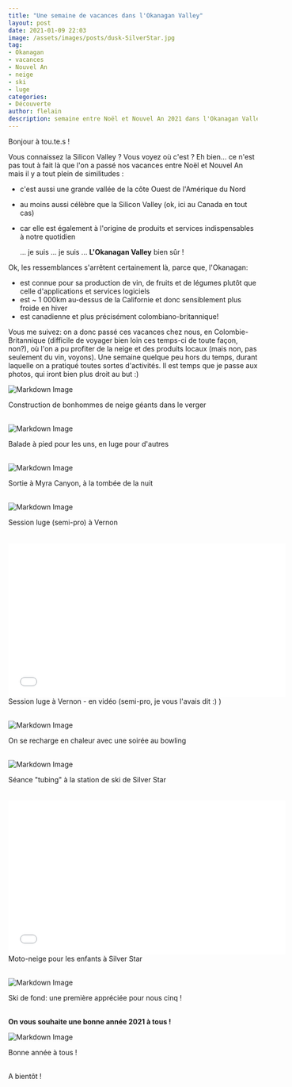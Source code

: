 ```yaml
---
title: "Une semaine de vacances dans l'Okanagan Valley"
layout: post
date: 2021-01-09 22:03
image: /assets/images/posts/dusk-SilverStar.jpg
tag:
- Okanagan
- vacances
- Nouvel An
- neige
- ski
- luge
categories:
- Découverte
author: flelain
description: semaine entre Noël et Nouvel An 2021 dans l'Okanagan Valley, BC
---
```


Bonjour à tou.te.s !

Vous connaissez la Silicon Valley ? Vous voyez où c'est ? Eh bien... ce n'est pas tout à fait là que l'on a passé nos vacances entre Noël et Nouvel An mais il y a tout plein de similitudes :
- c'est aussi une grande vallée de la côte Ouest de l'Amérique du Nord
- au moins aussi célèbre que la Silicon Valley (ok, ici au Canada en tout cas)
- car elle est également à l'origine de produits et services indispensables à notre quotidien

  ... je suis ... je suis ... **L'Okanagan Valley** bien sûr !

Ok, les ressemblances s'arrêtent certainement là, parce que, l'Okanagan:
- est connue pour sa production de vin, de fruits et de légumes plutôt que celle d'applications et services logiciels
- est ~ 1 000km au-dessus de la Californie et donc sensiblement plus froide en hiver
- est canadienne et plus précisément colombiano-britannique!

Vous me suivez: on a donc passé ces vacances chez nous, en Colombie-Britannique (difficile de voyager bien loin ces temps-ci de toute façon, non?), où l'on a pu profiter de la neige et des produits locaux (mais non, pas seulement du vin, voyons). Une semaine quelque peu hors du temps, durant laquelle on a pratiqué toutes sortes d'activités. Il est temps que je passe aux photos, qui iront bien plus droit au but :)

![Markdown Image](/assets/images/posts/giant-snow-men.jpg)
<figcaption class="caption">Construction de bonhommes de neige géants dans le verger</figcaption>
<br>

![Markdown Image](/assets/images/posts/sleighing-walking.jpg)
<figcaption class="caption">Balade à pied pour les uns, en luge pour d'autres</figcaption>
<br>

![Markdown Image](/assets/images/posts/Myra-Canyon.jpg)
<figcaption class="caption">Sortie à Myra Canyon, à la tombée de la nuit</figcaption>
<br>

![Markdown Image](/assets/images/posts/sleigh-Vernon.jpg)
<figcaption class="caption">Session luge (semi-pro) à Vernon</figcaption>
<br>

<br>
<iframe width="560" height="310" src="/assets/videos/sleigh-Vernon-video.mp4" frameborder="0" allowfullscreen preload="none"></iframe>
<figcaption class="caption">Session luge à Vernon - en vidéo (semi-pro, je vous l'avais dit :) )</figcaption>
<br>

![Markdown Image](/assets/images/posts/bowling-Kelowna.jpg)
<figcaption class="caption">On se recharge en chaleur avec une soirée au bowling</figcaption>
<br>

![Markdown Image](/assets/images/posts/tubing-SilverStar.jpg)
<figcaption class="caption">Séance "tubing" à la station de ski de Silver Star</figcaption>
<br>

<br>
<iframe width="560" height="310" src="/assets/videos/mini-sledding-SilverStar.mp4" frameborder="0" allowfullscreen preload="none"></iframe>
<figcaption class="caption">Moto-neige pour les enfants à Silver Star</figcaption>
<br>

![Markdown Image](/assets/images/posts/XCountry-skiing-Telemark.jpg)
<figcaption class="caption">Ski de fond: une première appréciée pour nous cinq !</figcaption>
<br>

**On vous souhaite une bonne année 2021 à tous !**

![Markdown Image](/assets/images/posts/Cheers-2021-map-Canada.jpg)
<figcaption class="caption">Bonne année à tous !</figcaption>
<br>

A bientôt !